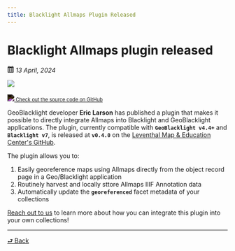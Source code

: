 ```yaml
---
title: Blacklight Allmaps Plugin Released
---
```


# Blacklight Allmaps plugin released

<img src="../assets/cal.svg" width="15px"> *13 April, 2024*

<img src="https://gin.btaa.org/updates/img/allmaps.png" width="640px"></img>

<a href="https://lu.ma/yeccd3fr" class="register" style="font-size:0.8em;">
    <img src="https://cdn-icons-png.flaticon.com/512/25/25231.png" width='15' style="filter:invert(1)"></img> Check out the source code on GitHub
</a>

GeoBlacklight developer **Eric Larson** has published a plugin that makes it possible to directly integrate Allmaps into Blacklight and GeoBlacklight applications. The plugin, currently compatible with **`GeoBlacklight v4.4+`** and **`Blacklight v7`**, is released at **`v0.4.0`** on the [Leventhal Map & Education Center's GitHub](https://github.com/bplmaps/blacklight-allmaps).

The plugin allows you to:

<ol class="circle-list">
    <li>Easily georeference maps using Allmaps directly from the object record page in a Geo/Blacklight application
    <li>Routinely harvest and locally sttore Allmaps IIIF Annotation data 
    <li>Automatically update the <strong><code>georeferenced</code></strong> facet metadata of your collections
</ol>

[Reach out to us](../stay-in-touch.md) to learn more about how you can integrate this plugin into your own collections!

* * *

<a class="back" href="../news-and-updates/">⮐ Back</a>